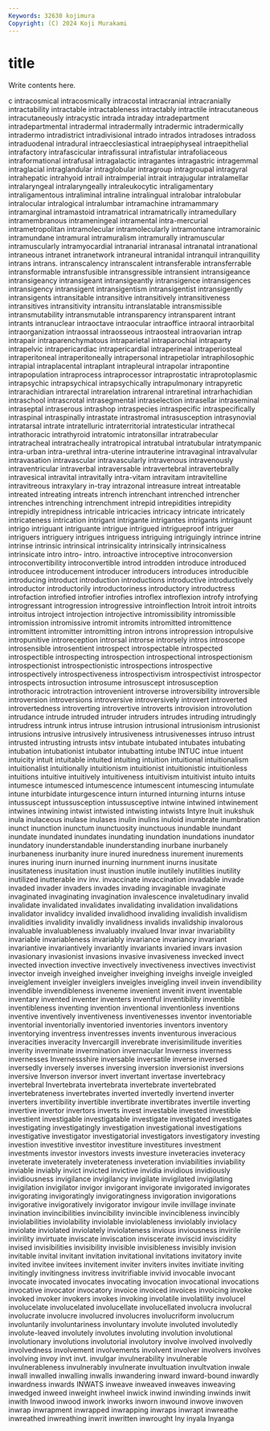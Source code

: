 ```yaml
---
Keywords: 32630 kojimura
Copyright: (C) 2024 Koji Murakami
---
```


# title

Write contents here.



c intracosmical
intracosmically intracostal intracranial intracranially intractability intractable intractableness intractably intractile intracutaneous
intracutaneously intracystic intrada intraday intradepartment intradepartmental intradermal intradermally intradermic intradermically
intradermo intradistrict intradivisional intrado intrados intradoses intradoss intraduodenal intradural intraecclesiastical
intraepiphyseal intraepithelial intrafactory intrafascicular intrafissural intrafistular intrafoliaceous intraformational intrafusal intragalactic
intragantes intragastric intragemmal intraglacial intraglandular intraglobular intragroup intragroupal intragyral intrahepatic
intrahyoid intrail intraimperial intrait intrajugular intralamellar intralaryngeal intralaryngeally intraleukocytic intraligamentary
intraligamentous intraliminal intraline intralingual intralobar intralobular intralocular intralogical intralumbar intramachine
intramammary intramarginal intramastoid intramatrical intramatrically intramedullary intramembranous intrameningeal intramental intra-mercurial
intrametropolitan intramolecular intramolecularly intramontane intramorainic intramundane intramural intramuralism intramurally intramuscular
intramuscularly intramyocardial intranarial intranasal intranatal intranational intraneous intranet intranetwork intraneural
intranidal intranquil intranquillity intrans intrans. intranscalency intranscalent intransferable intransferrable intransformable
intransfusible intransgressible intransient intransigeance intransigeancy intransigeant intransigeantly intransigence intransigences intransigency
intransigent intransigentism intransigentist intransigently intransigents intransitable intransitive intransitively intransitiveness intransitives
intransitivity intransitu intranslatable intransmissible intransmutability intransmutable intransparency intransparent intrant intrants
intranuclear intraoctave intraocular intraoffice intraoral intraorbital intraorganization intraossal intraosseous intraosteal
intraovarian intrap intrapair intraparenchymatous intraparietal intraparochial intraparty intrapelvic intrapericardiac intrapericardial
intraperineal intraperiosteal intraperitoneal intraperitoneally intrapersonal intrapetiolar intraphilosophic intrapial intraplacental intraplant
intrapleural intrapolar intrapontine intrapopulation intraprocess intraprocessor intraprostatic intraprotoplasmic intrapsychic intrapsychical
intrapsychically intrapulmonary intrapyretic intrarachidian intrarectal intrarelation intrarenal intraretinal intrarhachidian intraschool
intrascrotal intrasegmental intraselection intrasellar intraseminal intraseptal intraserous intrashop intraspecies intraspecific
intraspecifically intraspinal intraspinally intrastate intrastromal intrasusception intrasynovial intratarsal intrate intratelluric
intraterritorial intratesticular intrathecal intrathoracic intrathyroid intratomic intratonsillar intratrabecular intratracheal intratracheally
intratropical intratubal intratubular intratympanic intra-urban intra-urethral intra-uterine intrauterine intravaginal intravalvular
intravasation intravascular intravascularly intravenous intravenously intraventricular intraverbal intraversable intravertebral intravertebrally
intravesical intravital intravitally intra-vitam intravitam intravitelline intravitreous intraxylary in-tray intrazonal
intreasure intreat intreatable intreated intreating intreats intrench intrenchant intrenched intrencher
intrenches intrenching intrenchment intrepid intrepidities intrepidity intrepidly intrepidness intricable intricacies
intricacy intricate intricately intricateness intrication intrigant intrigante intrigantes intrigants intrigaunt
intrigo intriguant intriguante intrigue intrigued intrigueproof intriguer intriguers intriguery intrigues
intriguess intriguing intriguingly intrince intrine intrinse intrinsic intrinsical intrinsicality intrinsically
intrinsicalness intrinsicate intro intro- intro. introactive introceptive introconversion introconvertibility introconvertible
introd introdden introduce introduced introducee introducement introducer introducers introduces introducible
introducing introduct introduction introductions introductive introductively introductor introductorily introductoriness introductory
introductress introfaction introfied introfier introfies introflex introflexion introfy introfying introgressant
introgression introgressive introinflection Introit introit introits introitus introject introjection introjective
intromissibility intromissible intromission intromissive intromit intromits intromitted intromittence intromittent intromitter
intromitting intron introns intropression intropulsive intropunitive introreception introrsal introrse introrsely
intros introscope introsensible introsentient introspect introspectable introspected introspectible introspecting introspection
introspectional introspectionism introspectionist introspectionistic introspections introspective introspectively introspectiveness introspectivism introspectivist
introspector introspects introsuction introsume introsuscept introsusception introthoracic introtraction introvenient introverse
introversibility introversible introversion introversions introversive introversively introvert introverted introvertedness introverting
introvertive introverts introvision introvolution intrudance intrude intruded intruder intruders intrudes
intruding intrudingly intrudress intrunk intrus intruse intrusion intrusional intrusionism intrusionist
intrusions intrusive intrusively intrusiveness intrusivenesses intruso intrust intrusted intrusting intrusts
intsv intubate intubated intubates intubating intubation intubationist intubator intubatting intube
INTUC intue intuent intuicity intuit intuitable intuited intuiting intuition intuitional
intuitionalism intuitionalist intuitionally intuitionism intuitionist intuitionistic intuitionless intuitions intuitive intuitively
intuitiveness intuitivism intuitivist intuito intuits intumesce intumesced intumescence intumescent intumescing
intumulate intune inturbidate inturgescence inturn inturned inturning inturns intuse intussuscept
intussusception intussusceptive intwine intwined intwinement intwines intwining intwist intwisted intwisting
intwists Intyre Inuit inukshuk inula inulaceous inulase inulases inulin inulins
inuloid inumbrate inumbration inunct inunction inunctum inunctuosity inunctuous inundable inundant
inundate inundated inundates inundating inundation inundations inundator inundatory inunderstandable inunderstanding
inurbane inurbanely inurbaneness inurbanity inure inured inuredness inurement inurements inures
inuring inurn inurned inurning inurnment inurns inusitate inusitateness inusitation inust
inustion inutile inutilely inutilities inutility inutilized inutterable inv inv. invaccinate
invaccination invadable invade invaded invader invaders invades invading invaginable invaginate
invaginated invaginating invagination invalescence invaletudinary invalid invalidate invalidated invalidates invalidating
invalidation invalidations invalidator invalidcy invalided invalidhood invaliding invalidish invalidism invalidities
invalidity invalidly invalidness invalids invalidship invalorous invaluable invaluableness invaluably invalued
Invar invar invariability invariable invariableness invariably invariance invariancy invariant invariantive
invariantively invariantly invariants invaried invars invasion invasionary invasionist invasions invasive
invasiveness invecked invect invected invection invective invectively invectiveness invectives invectivist
invector inveigh inveighed inveigher inveighing inveighs inveigle inveigled inveiglement inveigler
inveiglers inveigles inveigling inveil invein invendibility invendible invendibleness inveneme invenient
invenit invent inventable inventary invented inventer inventers inventful inventibility inventible
inventibleness inventing invention inventional inventionless inventions inventive inventively inventiveness inventivenesses
inventor inventoriable inventorial inventorially inventoried inventories inventors inventory inventorying inventress
inventresses invents inventurous inveracious inveracities inveracity Invercargill inverebrate inverisimilitude inverities
inverity inverminate invermination invernacular Inverness inverness invernesses Invernessshire inversable inversatile
inverse inversed inversedly inversely inverses inversing inversion inversionist inversions inversive
Inverson inversor invert invertant invertase invertebracy invertebral Invertebrata invertebrata invertebrate
invertebrated invertebrateness invertebrates inverted invertedly invertend inverter inverters invertibility invertible
invertibrate invertibrates invertile inverting invertive invertor invertors inverts invest investable
invested investible investient investigable investigatable investigate investigated investigates investigating investigatingly
investigation investigational investigations investigative investigator investigatorial investigators investigatory investing investion
investitive investitor investiture investitures investment investments investor investors invests investure
inveteracies inveteracy inveterate inveterately inveterateness inveteration inviabilities inviability inviable inviably
invict invicted invictive invidia invidious invidiously invidiousness invigilance invigilancy invigilate
invigilated invigilating invigilation invigilator invigor invigorant invigorate invigorated invigorates invigorating
invigoratingly invigoratingness invigoration invigorations invigorative invigoratively invigorator invigour invile invillage
invinate invination invincibilities invincibility invincible invincibleness invincibly inviolabilities inviolability inviolable
inviolableness inviolably inviolacy inviolate inviolated inviolately inviolateness invious inviousness invirile
invirility invirtuate inviscate inviscation inviscerate inviscid inviscidity invised invisibilities invisibility
invisible invisibleness invisibly invision invitable invital invitant invitation invitational invitations
invitatory invite invited invitee invitees invitement inviter inviters invites invitiate
inviting invitingly invitingness invitress invitrifiable invivid invocable invocant invocate invocated
invocates invocating invocation invocational invocations invocative invocator invocatory invoice invoiced
invoices invoicing invoke invoked invoker invokers invokes invoking involatile involatility
involucel involucelate involucelated involucellate involucellated involucra involucral involucrate involucre involucred
involucres involucriform involucrum involuntarily involuntariness involuntary involute involuted involutedly involute-leaved
involutely involutes involuting involution involutional involutionary involutions involutorial involutory involve
involved involvedly involvedness involvement involvements involvent involver involvers involves involving
invoy invt invt. invulgar invulnerability invulnerable invulnerableness invulnerably invulnerate invultuation
invultvation inwale inwall inwalled inwalling inwalls inwandering inward inward-bound inwardly
inwardness inwards INWATS inweave inweaved inweaves inweaving inwedged inweed inweight
inwheel inwick inwind inwinding inwinds inwit inwith Inwood inwood inwork
inworks inworn inwound inwove inwoven inwrap inwrapment inwrapped inwrapping inwraps
inwrapt inwreathe inwreathed inwreathing inwrit inwritten inwrought Iny inyala Inyanga
